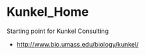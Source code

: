 Kunkel_Home
===========

Starting point for Kunkel Consulting

* http://www.bio.umass.edu/biology/kunkel/